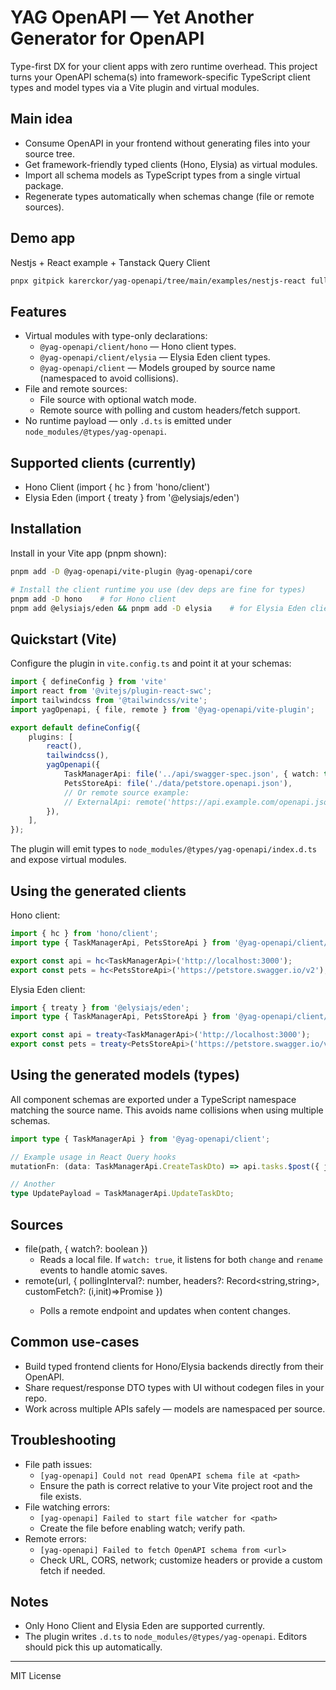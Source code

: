 # YAG OpenAPI — Yet Another Generator for OpenAPI

Type-first DX for your client apps with zero runtime overhead. This project turns your OpenAPI schema(s) into framework-specific TypeScript client types and model types via a Vite plugin and virtual modules.

## Main idea

- Consume OpenAPI in your frontend without generating files into your source tree.
- Get framework-friendly typed clients (Hono, Elysia) as virtual modules.
- Import all schema models as TypeScript types from a single virtual package.
- Regenerate types automatically when schemas change (file or remote sources).

## Demo app
Nestjs + React example + Tanstack Query Client

```bash
pnpx gitpick karerckor/yag-openapi/tree/main/examples/nestjs-react fullstack-example
```

## Features

- Virtual modules with type-only declarations:
	- `@yag-openapi/client/hono` — Hono client types.
	- `@yag-openapi/client/elysia` — Elysia Eden client types.
	- `@yag-openapi/client` — Models grouped by source name (namespaced to avoid collisions).
- File and remote sources:
	- File source with optional watch mode.
	- Remote source with polling and custom headers/fetch support.
- No runtime payload — only `.d.ts` is emitted under `node_modules/@types/yag-openapi`.

## Supported clients (currently)

- Hono Client (import { hc } from 'hono/client')
- Elysia Eden (import { treaty } from '@elysiajs/eden')

## Installation

Install in your Vite app (pnpm shown):

```sh
pnpm add -D @yag-openapi/vite-plugin @yag-openapi/core

# Install the client runtime you use (dev deps are fine for types)
pnpm add -D hono    # for Hono client
pnpm add @elysiajs/eden && pnpm add -D elysia    # for Elysia Eden client
```

## Quickstart (Vite)

Configure the plugin in `vite.config.ts` and point it at your schemas:

```ts
import { defineConfig } from 'vite'
import react from '@vitejs/plugin-react-swc';
import tailwindcss from '@tailwindcss/vite';
import yagOpenapi, { file, remote } from '@yag-openapi/vite-plugin';

export default defineConfig({
	plugins: [
		react(),
		tailwindcss(),
		yagOpenapi({
			TaskManagerApi: file('../api/swagger-spec.json', { watch: true }),
			PetsStoreApi: file('./data/petstore.openapi.json'),
			// Or remote source example:
			// ExternalApi: remote('https://api.example.com/openapi.json', { pollingInterval: 30000 })
		}),
	],
});
```

The plugin will emit types to `node_modules/@types/yag-openapi/index.d.ts` and expose virtual modules.

## Using the generated clients

Hono client:

```ts
import { hc } from 'hono/client';
import type { TaskManagerApi, PetsStoreApi } from '@yag-openapi/client/hono';

export const api = hc<TaskManagerApi>('http://localhost:3000');
export const pets = hc<PetsStoreApi>('https://petstore.swagger.io/v2');
```

Elysia Eden client:

```ts
import { treaty } from '@elysiajs/eden';
import type { TaskManagerApi, PetsStoreApi } from '@yag-openapi/client/elysia';

export const api = treaty<TaskManagerApi>('http://localhost:3000');
export const pets = treaty<PetsStoreApi>('https://petstore.swagger.io/v2');
```

## Using the generated models (types)

All component schemas are exported under a TypeScript namespace matching the source name. This avoids name collisions when using multiple schemas.

```ts
import type { TaskManagerApi } from '@yag-openapi/client';

// Example usage in React Query hooks
mutationFn: (data: TaskManagerApi.CreateTaskDto) => api.tasks.$post({ json: data }).then(r => r.json())

// Another
type UpdatePayload = TaskManagerApi.UpdateTaskDto;
```

## Sources

- file(path, { watch?: boolean })
	- Reads a local file. If `watch: true`, it listens for both `change` and `rename` events to handle atomic saves.
- remote(url, { pollingInterval?: number, headers?: Record<string,string>, customFetch?: (i,init)=>Promise<Response> })
	- Polls a remote endpoint and updates when content changes.

## Common use-cases

- Build typed frontend clients for Hono/Elysia backends directly from their OpenAPI.
- Share request/response DTO types with UI without codegen files in your repo.
- Work across multiple APIs safely — models are namespaced per source.

## Troubleshooting

- File path issues:
	- `[yag-openapi] Could not read OpenAPI schema file at <path>`
	- Ensure the path is correct relative to your Vite project root and the file exists.
- File watching errors:
	- `[yag-openapi] Failed to start file watcher for <path>`
	- Create the file before enabling watch; verify path.
- Remote errors:
	- `[yag-openapi] Failed to fetch OpenAPI schema from <url>`
	- Check URL, CORS, network; customize headers or provide a custom fetch if needed.

## Notes

- Only Hono Client and Elysia Eden are supported currently.
- The plugin writes `.d.ts` to `node_modules/@types/yag-openapi`. Editors should pick this up automatically.

---

MIT License